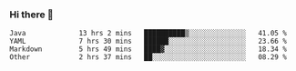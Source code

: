 ### Hi there 👋

<!--
**urzz/urzz** is a ✨ _special_ ✨ repository because its `README.md` (this file) appears on your GitHub profile.

Here are some ideas to get you started:

- 🔭 I’m currently working on ...
- 🌱 I’m currently learning ...
- 👯 I’m looking to collaborate on ...
- 🤔 I’m looking for help with ...
- 💬 Ask me about ...
- 📫 How to reach me: ...
- 😄 Pronouns: ...
- ⚡ Fun fact: ...
-->

<!--START_SECTION:waka-->

```text
Java             13 hrs 2 mins   ██████████▒░░░░░░░░░░░░░░   41.05 %
YAML             7 hrs 30 mins   ██████░░░░░░░░░░░░░░░░░░░   23.66 %
Markdown         5 hrs 49 mins   ████▓░░░░░░░░░░░░░░░░░░░░   18.34 %
Other            2 hrs 37 mins   ██░░░░░░░░░░░░░░░░░░░░░░░   08.29 %
```

<!--END_SECTION:waka-->
